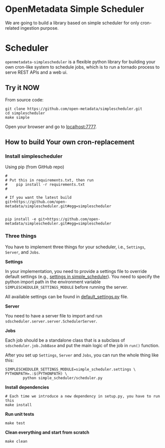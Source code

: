 # OpenMetadata Simple Scheduler

We are going to build a library
based on simple scheduler for only cron-related ingestion purpose. 

# Scheduler

``openmetadata-simplescheduler`` is a flexible python library for building your own cron-like system to schedule jobs, which is to run a tornado process to serve REST APIs and a web ui.



## Try it NOW

From source code:

    git clone https://github.com/open-metadata/simplescheduler.git
    cd simplescheduler
    make simple

Open your browser and go to [localhost:7777](http://localhost:7777). 

## How to build Your own cron-replacement

### Install simplescheduler
Using pip (from GitHub repo)

    #
    # Put this in requirements.txt, then run
    #    pip install -r requirements.txt
    #

    # If you want the latest build
    git+https://github.com/open-metadata/simplescheduler.git#egg=simplescheduler

    
    pip install -e git+https://github.com/open-metadata/simplescheduler.git#egg=simplescheduler

### Three things

You have to implement three things for your scheduler, i.e., ``Settings``, ``Server``, and ``Jobs``.

**Settings**

In your implementation, you need to provide a settings file to override default settings (e.g., [settings in simple_scheduler](https://github.com/Open-Metadata/simplescheduler/blob/master/simple_scheduler/settings.py)). You need to specify the python import path in the environment variable ``SIMPLESCHEDULER_SETTINGS_MODULE`` before running the server.

All available settings can be found in [default_settings.py](https://github.com/Open-Metadata/simplescheduler/blob/master/simplescheduler/default_settings.py) file.

**Server**

You need to have a server file to import and run ``sdscheduler.server.server.SchedulerServer``.

**Jobs**

Each job should be a standalone class that is a subclass of ``sdscheduler.job.JobBase`` and put the main logic of the job in ``run()`` function.

After you set up ``Settings``, ``Server`` and ``Jobs``, you can run the whole thing like this:

    SIMPLESCHEDULER_SETTINGS_MODULE=simple_scheduler.settings \
    PYTHONPATH=.:$(PYTHONPATH) \
		    python simple_scheduler/scheduler.py
		  
**Install dependencies**

    # Each time we introduce a new dependency in setup.py, you have to run this
    make install

**Run unit tests**

    make test
    
**Clean everything and start from scratch**
    
    make clean




    
